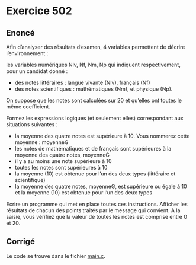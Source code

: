 # Exercice 502

## Enoncé

Afin d’analyser des résultats d’examen, 4 variables permettent de décrire l’environnement :

les variables numériques Nlv, Nf, Nm, Np qui indiquent respectivement, pour un candidat donné :

- des notes littéraires : langue vivante (Nlv), français (Nf)
- des notes scientifiques : mathématiques (Nm), et physique (Np).

On suppose que les notes sont calculées sur 20 et qu’elles ont toutes le même coefficient.

Formez les expressions logiques (et seulement elles) correspondant aux situations suivantes :

- la moyenne des quatre notes est supérieure à 10. Vous nommerez cette moyenne : moyenneG
- les notes de mathématiques et de français sont supérieures à la moyenne des quatre notes, moyenneG
- il y a au moins une note supérieure à 10
- toutes les notes sont supérieures à 10
- la moyenne (10) est obtenue pour l’un des deux types (littéraire et scientifique)
- la moyenne des quatre notes, moyenneG, est supérieure ou égale à 10 et la moyenne (10) est obtenue pour l’un des deux types

Ecrire un programme qui met en place toutes ces instructions. Afficher les résultats de chacun des points traités par le message qui convient. A la saisie, vous vérifiez que la valeur de toutes les notes est comprise entre 0 et 20.

## Corrigé

Le code se trouve dans le fichier [main.c](../code/main.c).